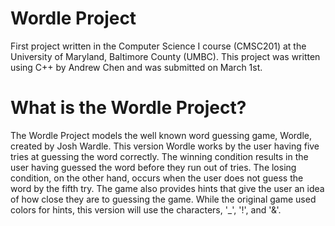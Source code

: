 # Wordle Project
First project written in the Computer Science I course (CMSC201) at the University of Maryland, Baltimore County (UMBC). 
This project was written using C++ by Andrew Chen and was submitted on March 1st.
# What is the Wordle Project?
The Wordle Project models the well known word guessing game, Wordle, created by Josh Wardle.
This version Wordle works by the user having five tries at guessing the word correctly. The winning
condition results in the user having guessed the word before they run out of tries. The losing
condition, on the other hand, occurs when the user does not guess the word by the fifth try. The game also 
provides hints that give the user an idea of how close they are to guessing the game. While the original game 
used colors for hints, this version will use the characters, '_', '!', and '&'.
